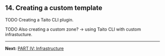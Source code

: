## 14. Creating a custom template

TODO Creating a Taito CLI plugin.

TODO Also creating a custom zone? -> using Taito CLI with custom infrastucture.

---

**Next:** [PART IV: Infrastructure](15-creating-a-zone.md)
